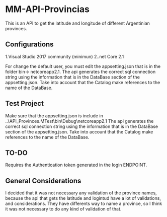 # MM-API-Provincias
This is an API to get the latitude and longitude of different Argentinian provinces.

## Configurations
 1.Visual Studio 2017 community (minimun)
 2..net Core 2.1


For change the default user, you must edit the appsetting.json that is in the folder bin-> netcoreapp2.1.
The api generates the correct sql connection string using the information that is in the DataBase section of the appsetting.json.
Take into account that the Catalog make references to the name of the DataBase.

## Test Project

Make sure that the appsetting.json is include in ..\API_Provinces.MTest\bin\Debug\netcoreapp2.1
The api generates the correct sql connection string using the information that is in the DataBase section of the appsetting.json.
Take into account that the Catalog make references to the name of the DataBase.

## TO-DO
Requires the Authentication token generated in the login ENDPOINT.

## General Considerations

I decided that it was not necessary any validation of the province names, because the api that gets the latitude and logintud have a lot of validations, and considerations. They have differents way to name a province, so I think it was not necessary to do any kind of validation of that.

